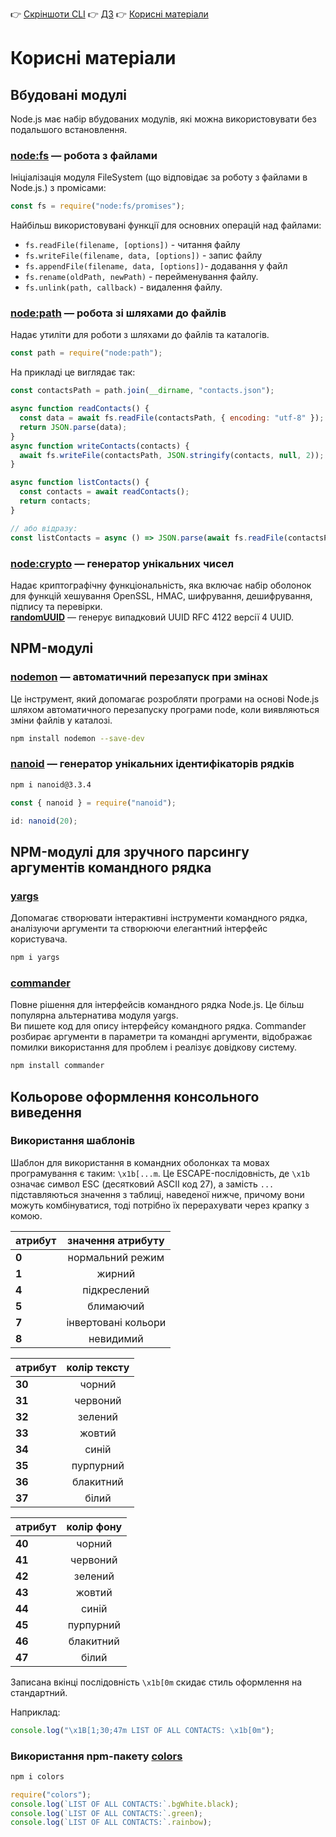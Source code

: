 👉 [Скріншоти CLI](./README.md)
👉 [ДЗ](./HomeWorkTask.md)
👉 [Корисні матеріали](./INFO.md)

# Корисні матеріали

## Вбудовані модулі

Node.js має набір вбудованих модулів, які можна використовувати без подальшого встановлення.

### [**node:fs**](https://nodejs.org/api/fs.html) — робота з файлами

Ініціалізація модуля FileSystem (що відповідає за роботу з файлами в Node.js.) з промісами:

```js
const fs = require("node:fs/promises");
```

Найбільш використовувані функції для основних операцій над файлами:

- `fs.readFile(filename, [options])` - читання файлу
- `fs.writeFile(filename, data, [options])` - запис файлу
- `fs.appendFile(filename, data, [options])`- додавання у файл
- `fs.rename(oldPath, newPath)` - перейменування файлу.
- `fs.unlink(path, callback)` - видалення файлу.

### [**node:path**](https://nodejs.org/api/path.html) — робота зі шляхами до файлів

Надає утиліти для роботи з шляхами до файлів та каталогів.

```js
const path = require("node:path");
```

На прикладі це виглядає так:

```js
const contactsPath = path.join(__dirname, "contacts.json");

async function readContacts() {
  const data = await fs.readFile(contactsPath, { encoding: "utf-8" });
  return JSON.parse(data);
}
async function writeContacts(contacts) {
  await fs.writeFile(contactsPath, JSON.stringify(contacts, null, 2));
}

async function listContacts() {
  const contacts = await readContacts();
  return contacts;
}

// або відразу:
const listContacts = async () => JSON.parse(await fs.readFile(contactsPath));
```

### [**node:crypto**](https://nodejs.org/api/crypto.html) — генератор унікальних чисел

Надає криптографічну функціональність, яка включає набір оболонок для функцій хешування OpenSSL, HMAC, шифрування, дешифрування, підпису та перевірки.  
[**randomUUID**](https://nodejs.org/api/crypto.html#cryptorandomuuidoptions) — генерує випадковий UUID RFC 4122 версії 4 UUID.

## NPM-модулі

### [**nodemon**](https://www.npmjs.com/package/nodemon) — автоматичний перезапуск при змінах

Це інструмент, який допомагає розробляти програми на основі Node.js шляхом автоматичного перезапуску програми node, коли виявляються зміни файлів у каталозі.

```bash
npm install nodemon --save-dev
```

### [**nanoid**](https://www.npmjs.com/package/nanoid) — генератор унікальних ідентифікаторів рядків

```bash
npm i nanoid@3.3.4
```

```js
const { nanoid } = require("nanoid");

id: nanoid(20);
```

## NPM-модулі для зручного парсингу аргументів командного рядка

### [**yargs**](https://www.npmjs.com/package/yargs)

Допомагає створювати інтерактивні інструменти командного рядка, аналізуючи аргументи та створюючи елегантний інтерфейс користувача.

```bash
npm i yargs
```

### [**сommander**](https://www.npmjs.com/package/commander)

Повне рішення для інтерфейсів командного рядка Node.js. Це більш популярна альтернатива модуля yargs.  
Ви пишете код для опису інтерфейсу командного рядка. Commander розбирає аргументи в параметри та командні аргументи, відображає помилки використання для проблем і реалізує довідкову систему.

```bash
npm install commander
```

## Кольорове оформлення консольного виведення

### Використання шаблонів

Шаблон для використання в командних оболонках та мовах програмування є таким: `\x1b[...m`. Це ESCAPE-послідовність, де `\x1b` означає символ ESC (десятковий ASCII код 27), а замість `...` підставляються значення з таблиці, наведеної нижче, причому вони можуть комбінуватися, тоді потрібно їх перерахувати через крапку з комою.

| атрибут |  значення атрибуту  |
| ------- | :-----------------: |
| **0**   |  нормальний режим   |
| **1**   |       жирний        |
| **4**   |    підкреслений     |
| **5**   |      блимаючий      |
| **7**   | інвертовані кольори |
| **8**   |      невидимий      |

| атрибут | колір тексту |
| ------- | :----------: |
| **30**  |    чорний    |
| **31**  |   червоний   |
| **32**  |   зелений    |
| **33**  |    жовтий    |
| **34**  |    синій     |
| **35**  |  пурпурний   |
| **36**  |  блакитний   |
| **37**  |    білий     |

| атрибут | колір фону |
| ------- | :--------: |
| **40**  |   чорний   |
| **41**  |  червоний  |
| **42**  |  зелений   |
| **43**  |   жовтий   |
| **44**  |   синій    |
| **45**  | пурпурний  |
| **46**  | блакитний  |
| **47**  |   білий    |

Записана вкінці послідовність `\x1b[0m` скидає стиль оформлення на стандартний.

Наприклад:

```js
console.log("\x1B[1;30;47m LIST OF ALL CONTACTS: \x1b[0m");
```

### Використання npm-пакету [colors](https://www.npmjs.com/package/colors)

```bash
npm i colors
```

```js
require("colors");
console.log(`LIST OF ALL CONTACTS:`.bgWhite.black);
console.log(`LIST OF ALL CONTACTS:`.green);
console.log(`LIST OF ALL CONTACTS:`.rainbow);
```
